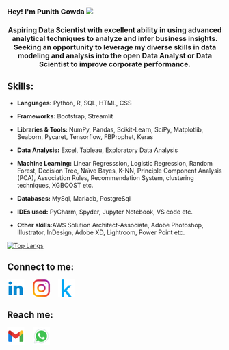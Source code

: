 ### Hey! I'm Punith Gowda <img src="https://media.giphy.com/media/hvRJCLFzcasrR4ia7z/giphy.gif" width="25px">
<h3 align="center">Aspiring Data Scientist with excellent ability in using advanced analytical techniques to analyze and infer business insights. Seeking an opportunity to leverage my diverse skills in data modeling and analysis into the open Data Analyst or Data Scientist to improve corporate performance.</h3>

## Skills:
- <strong>Languages:</strong> Python, R, SQL, HTML, CSS

- <strong>Frameworks:</strong> Bootstrap, Streamlit

- <strong>Libraries & Tools: </strong> NumPy, Pandas, Scikit-Learn, SciPy, Matplotlib, Seaborn, Pycaret, Tensorflow, FBProphet, Keras

- <strong>Data Analysis:</strong> Excel, Tableau, Exploratory Data Analysis

- <strong>Machine Learning:</strong> Linear Regresssion, Logistic Regression, Random Forest, Decision Tree, Naïve Bayes, K-NN, Principle Component Analysis (PCA), Association Rules, Recommendation System, clustering techniques, XGBOOST etc.

- <strong>Databases:</strong> MySql, Mariadb, PostgreSql

- <strong>IDEs used:</strong> PyCharm, Spyder, Jupyter Notebook, VS code etc.

- <strong>Other skills:</strong>AWS Solution Architect-Associate, Adobe Photoshop, Illustrator, InDesign, Adobe XD, Lightroom, Power Point etc.

[![Top Langs](https://github-readme-stats.vercel.app/api/top-langs/?username=punithmadaiahkumar&layout=compact&theme=tokyonight)](https://github.com/punithmadaiahkumar?tab=repositories)




<h2 align="left">Connect to me:</h2>
<p align="left">
<a href="https://www.linkedin.com/in/punithmadaiahkumar/" target="blank"><img align="center" src="https://github.com/punithmadaiahkumar/punithmadaiahkumar/blob/main/icons/linkedin.png" alt="punith_gowda35" height="40" width="40" /></a> &nbsp; &nbsp;
  <a href="https://instagram.com/punith_gowda35" target="blank"><img align="center" src="https://github.com/punithmadaiahkumar/punithmadaiahkumar/blob/main/icons/instagram1.svg" alt="punith_gowda35" height="40" width="40" /></a> &nbsp; &nbsp;
  <a href="https://www.kaggle.com/punithgowdaa" target="blank"><img align="center" src="https://github.com/punithmadaiahkumar/punithmadaiahkumar/blob/main/icons/kaggle1.svg" alt="punith_gowda35" height="40" width="40" /></a>
</p>

<h2 align="left">Reach me:</h2>
<p align="left">
<a href="mailto:punithmadaiahkumar@gmail.com" target="blank"><img align="center" src="https://github.com/punithmadaiahkumar/punithmadaiahkumar/blob/main/icons/gmail.png" alt="punith_gowda35" height="40" width="40" /></a> &nbsp; &nbsp;
<a href="https://api.whatsapp.com/send/?phone=918183040270&text&app_absent=0" target="blank"><img align="center" src="https://github.com/punithmadaiahkumar/punithmadaiahkumar/blob/main/icons/whatsapp.png" alt="punith_gowda35" height="40" width="40" /></a>
</p>




